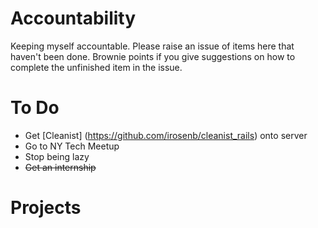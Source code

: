 Accountability
==============

Keeping myself accountable. Please raise an issue of items here that haven't been done. Brownie points if you give suggestions on how to complete the unfinished item in the issue.

# To Do

- Get [Cleanist] (https://github.com/irosenb/cleanist_rails) onto server
- Go to NY Tech Meetup 
- Stop being lazy 
- ~~Get an internship~~

# Projects

